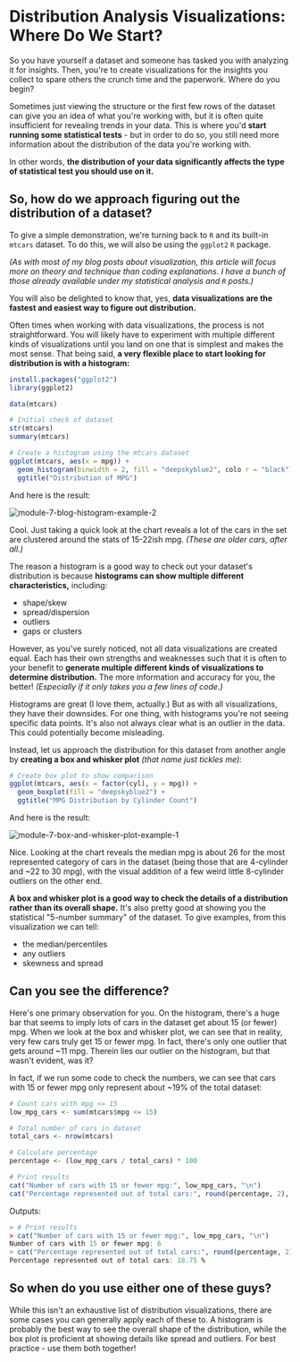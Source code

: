 # Distribution Analysis Visualizations: Where Do We Start?

So you have yourself a dataset and someone has tasked you with analyzing it for insights. Then, you're to create visualizations for the insights you collect to spare others the crunch time and the paperwork. Where do you begin?

Sometimes just viewing the structure or the first few rows of the dataset can give you an idea of what you're working with, but it is often quite insufficient for revealing trends in your data. This is where you'd **start running some statistical tests** - but in order to do so, you still need more information about the distribution of the data you're working with.

In other words,  **the distribution of your data significantly affects the type of statistical test you should use on it.**

## So, how do we approach figuring out the distribution of a dataset?

To give a simple demonstration, we're turning back to `R` and its built-in `mtcars` dataset. To do this, we will also be using the `ggplot2` `R` package.

*(As with most of my blog posts about visualization, this article will focus more on theory and technique than coding explanations. I have a bunch of those already available under my statistical analysis and `R` posts.)*

You will also be delighted to know that, yes, **data visualizations are the fastest and easiest way to figure out distribution.**

Often times when working with data visualizations, the process is not straightforward. You will likely have to experiment with multiple different kinds of visualizations until you land on one that is simplest and makes the most sense. That being said, **a very flexible place to start looking for distribution is with a histogram:**

```R
install.packages("ggplot2")  
library(ggplot2)

data(mtcars)

# Initial check of dataset
str(mtcars)
summary(mtcars)

# Create a histogram using the mtcars dataset
ggplot(mtcars, aes(x = mpg)) + 
  geom_histogram(binwidth = 2, fill = "deepskyblue2", colo r = "black") + 
  ggtitle("Distribution of MPG")
```

And here is the result:

![module-7-blog-histogram-example-2](https://github.com/user-attachments/assets/e03ecf96-c080-4a5c-8fa3-c6ff16d21de8)


Cool. Just taking a quick look at the chart reveals a lot of the cars in the set are clustered around the stats of 15-22ish mpg. *(These are older cars, after all.)*

The reason a histogram is a good way to check out your dataset's distribution is because **histograms can show multiple different characteristics,** including:
- shape/skew
- spread/dispersion
- outliers
- gaps or clusters

However, as you've surely noticed, not all data visualizations are created equal. Each has their own strengths and weaknesses such that it is often to your benefit to **generate multiple different kinds of visualizations to determine distribution.** The more information and accuracy for you, the better! *(Especially if it only takes you a few lines of code.)*

Histograms are great (I love them, actually.) But as with all visualizations, they have their downsides. For one thing, with histograms you're not seeing specific data points. It's also not always clear what is an outlier in the data. This could potentially become misleading.

Instead, let us approach the distribution for this dataset from another angle by **creating a box and whisker plot** *(that name just tickles me):*

```R
# Create box plot to show comparison
ggplot(mtcars, aes(x = factor(cyl), y = mpg)) + 
  geom_boxplot(fill = "deepskyblue2") + 
  ggtitle("MPG Distribution by Cylinder Count")
```

And here is the result:

![module-7-box-and-whisker-plot-example-1](https://github.com/user-attachments/assets/b72a40b1-4fa8-4954-a6e3-a81283d0c3c3)

Nice. Looking at the chart reveals the median mpg is about 26 for the most represented category of cars in the dataset (being those that are 4-cylinder and ~22 to 30 mpg), with the visual addition of a few weird little 8-cylinder outliers on the other end.

**A box and whisker plot is a good way to check the details of a distribution rather than its overall shape.** It's also pretty good at showing you the statistical "5-number summary" of the dataset. To give examples, from this visualization we can tell:
- the median/percentiles
- any outliers
- skewness and spread

## Can you see the difference?

Here's one primary observation for you. On the histogram, there's a huge bar that seems to imply lots of cars in the dataset get about 15 (or fewer) mpg. When we look at the box and whisker plot, we can see that in reality, very few cars truly get 15 or fewer mpg. In fact, there's only one outlier that gets around ~11 mpg. Therein lies our outlier on the histogram, but that wasn't evident, was it?

In fact, if we run some code to check the numbers, we can see that cars with 15 or fewer mpg only represent about ~19% of the total dataset:

```R
# Count cars with mpg <= 15
low_mpg_cars <- sum(mtcars$mpg <= 15)

# Total number of cars in dataset
total_cars <- nrow(mtcars)

# Calculate percentage
percentage <- (low_mpg_cars / total_cars) * 100

# Print results
cat("Number of cars with 15 or fewer mpg:", low_mpg_cars, "\n")
cat("Percentage represented out of total cars:", round(percentage, 2), "%\n")
```
Outputs:

```R
> # Print results
> cat("Number of cars with 15 or fewer mpg:", low_mpg_cars, "\n")
Number of cars with 15 or fewer mpg: 6 
> cat("Percentage represented out of total cars:", round(percentage, 2), "%\n")
Percentage represented out of total cars: 18.75 %
```

## So when do you use either one of these guys?

While this isn't an exhaustive list of distribution visualizations, there are some cases you can generally apply each of these to. A histogram is probably the best way to see the overall shape of the distribution, while the box plot is proficient at showing details like spread and outliers. For best practice - use them both together!



